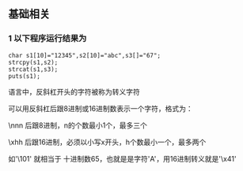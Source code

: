 ## 基础相关
### 1 以下程序运行结果为

```
char s1[10]="12345",s2[10]="abc",s3[]="67";
strcpy(s1,s2);
strcat(s1,s3);
puts(s1);
```

语言中，反斜杠开头的字符被称为转义字符

可以用反斜杠后跟8进制或16进制数表示一个字符，格式为：

\nnn 后跟8进制，n的个数最小1个，最多三个

\xhh 后跟16进制，必须以小写x开头，h个数最小一个，最多两个

如'\101' 就相当于 十进制数65，也就是是字符'A'，用16进制转义就是'\x41' 
